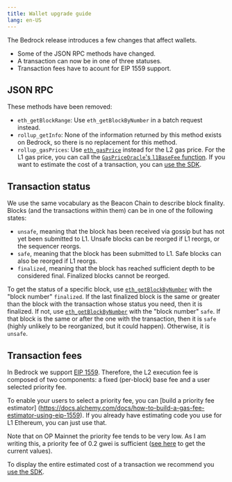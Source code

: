 ```yaml
---
title: Wallet upgrade guide
lang: en-US
---
```


The Bedrock release introduces a few changes that affect wallets.

- Some of the JSON RPC methods have changed.
- A transaction can now be in one of three statuses.
- Transaction fees have to acount for EIP 1559 support. 


## JSON RPC

These methods have been removed:

- `eth_getBlockRange`: Use `eth_getBlockByNumber` in a batch request instead.
- `rollup_getInfo`: None of the information returned by this method exists on Bedrock, so there is no replacement for this method.
- `rollup_gasPrices`: Use [`eth_gasPrice`](https://docs.alchemy.com/reference/eth-gasprice) instead for the L2 gas price. 
  For the L1 gas price, you can call the [`GasPriceOracle`'s `l1BaseFee` function](https://optimistic.etherscan.io/address/0x420000000000000000000000000000000000000F#readContract#F5).
  If you want to estimate the cost of a transaction, you can [use the SDK](https://github.com/ethereum-optimism/optimism-tutorial/tree/main/sdk-estimate-gas).


## Transaction status

We use the same vocabulary as the Beacon Chain to describe block finality. 
Blocks (and the transactions within them) can be in one of the following states:

- `unsafe`, meaning that the block has been received via gossip but has not yet been submitted to L1. Unsafe blocks can be reorged if L1 reorgs, or the sequencer reorgs.
- `safe`, meaning that the block has been submitted to L1. Safe blocks can also be reorged if L1 reorgs.
- `finalized`, meaning that the block has reached sufficient depth to be considered final. Finalized blocks cannot be reorged.

To get the status of a specific block, use [`eth_getBlockByNumber`](https://docs.alchemy.com/reference/eth-getblockbynumber) with the "block number" `finalized`.
If the last finalized block is the same or greater than the block with the transaction whose status you need, then it is finalized.
If not, use [`eth_getBlockByNumber`](https://docs.alchemy.com/reference/eth-getblockbynumber) with the "block number" `safe`. If that block is the same or after the one with the transaction, then it is `safe` (highly unlikely to be reorganized, but it could happen). Otherwise, it is `unsafe`.


## Transaction fees

In Bedrock we support [EIP 1559](https://eips.ethereum.org/EIPS/eip-1559).
Therefore, the L2 execution fee is composed of two components: a fixed (per-block) base fee and a user selected priority fee.

To enable your users to select a priority fee, you can [build a priority fee estimator]
(https://docs.alchemy.com/docs/how-to-build-a-gas-fee-estimator-using-eip-1559).
If you already have estimating code you use for L1 Ethereum, you can just use that.

Note that on OP Mainnet the priority fee tends to be very low. 
As I am writing this, a priority fee of 0.2 gwei is sufficient ([see here](https://optimism.io/gas-tracker) to get the current values).

To display the entire estimated cost of a transaction we recommend you [use the SDK](https://github.com/ethereum-optimism/optimism-tutorial/tree/main/sdk-estimate-gas). 

